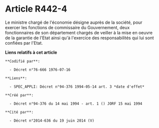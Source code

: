# Article R442-4

Le ministre chargé de l'économie désigne auprès de la société, pour exercer les fonctions de commissaire du Gouvernement,
deux fonctionnaires de son département chargés de veiller à la mise en oeuvre de la garantie de l'Etat ainsi qu'à l'exercice
des responsabilités qui lui sont confiées par l'Etat.

**Liens relatifs à cet article**

	**Codifié par**:

	  - Décret n°76-666 1976-07-16

	**Liens**:

	  - SPEC_APPLI: Décret n°94-376 1994-05-14 art. 3 *date d'effet*

	**Créé par**:

	  - Décret n°94-376 du 14 mai 1994 - art. 1 () JORF 15 mai 1994

	**Cité par**:

	  - Décret n°2014-636 du 19 juin 2014 (V)

